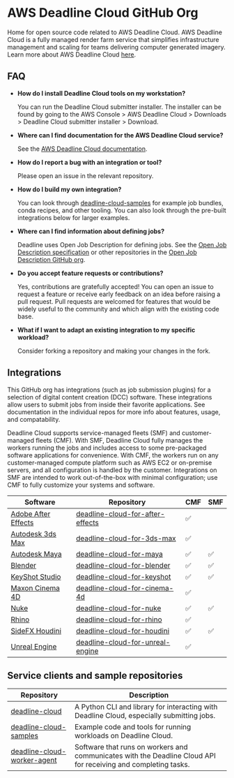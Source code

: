 # AWS Deadline Cloud GitHub Org

Home for open source code related to AWS Deadline Cloud. AWS Deadline Cloud is a fully managed render farm service that simplifies infrastructure management and scaling for teams delivering computer generated imagery. Learn more about AWS Deadline Cloud [here](https://aws.amazon.com/deadline-cloud/).

## FAQ

- **How do I install Deadline Cloud tools on my workstation?**

    You can run the Deadline Cloud submitter installer. The installer can be found by going to the AWS Console > AWS Deadline Cloud > Downloads > Deadline Cloud submitter installer > Download.

- **Where can I find documentation for the AWS Deadline Cloud service?**
    
    See the [AWS Deadline Cloud documentation](https://docs.aws.amazon.com/deadline-cloud/).

- **How do I report a bug with an integration or tool?**

    Please open an issue in the relevant repository.

-  **How do I build my own integration?**

    You can look through [deadline-cloud-samples](https://github.com/aws-deadline/deadline-cloud-samples) for example job bundles, conda recipes, and other tooling. You can also look through the pre-built integrations below for larger examples. 

- **Where can I find information about defining jobs?**

    
    Deadline uses Open Job Description for defining jobs. See the [Open Job Description specification](https://github.com/OpenJobDescription/openjd-specifications/) or other repositories in the [Open Job Description GitHub org](https://github.com/OpenJobDescription/).

- **Do you accept feature requests or contributions?**
    
    Yes, contributions are gratefully accepted! You can open an issue to request a feature or receive early feedback on an idea before raising a pull request. Pull requests are welcomed for features that would be widely useful to the community and which align with the existing code base.

- **What if I want to adapt an existing integration to my specific workload?**
    
    Consider forking a repository and making your changes in the fork.


## Integrations
This GitHub org has integrations (such as job submission plugins) for a selection of digital content creation (DCC) software. These integrations allow users to submit jobs from inside their favorite applications. See documentation in the individual repos for more info about features, usage, and compatability.

Deadline Cloud supports service-managed fleets (SMF) and customer-managed fleets (CMF). With SMF, Deadline Cloud fully manages the workers running the jobs and includes access to some pre-packaged software applications for convenience. With CMF, the workers run on any customer-managed compute platform such as AWS EC2 or on-premise servers, and all configuration is handled by the customer. Integrations on SMF are intended to work out-of-the-box with minimal configuration; use CMF to fully customize your systems and software.

| Software | Repository | CMF| SMF | 
| ---------- | - | - | - |
| [Adobe After Effects](https://www.adobe.com/products/aftereffects.html) | [deadline-cloud-for-after-effects](https://github.com/aws-deadline/deadline-cloud-for-after-effects) | ✅ |  |
| [Autodesk 3ds Max](https://www.autodesk.com/products/3ds-max/overview) | [deadline-cloud-for-3ds-max](https://github.com/aws-deadline/deadline-cloud-for-3ds-max) | ✅ |  |
| [Autodesk Maya](https://www.autodesk.com/products/maya/overview/) | [deadline-cloud-for-maya](https://github.com/aws-deadline/deadline-cloud-for-maya) | ✅ | ✅ |
| [Blender](https://www.blender.org/) | [deadline-cloud-for-blender](https://github.com/aws-deadline/deadline-cloud-for-blender) | ✅ | ✅ |
| [KeyShot Studio](https://www.keyshot.com/) | [deadline-cloud-for-keyshot](https://github.com/aws-deadline/deadline-cloud-for-keyshot) | ✅ | ✅ |
| [Maxon Cinema 4D](https://www.maxon.net/en/cinema-4d) | [deadline-cloud-for-cinema-4d](https://github.com/aws-deadline/deadline-cloud-for-cinema-4d) | ✅ |  |
| [Nuke](https://www.foundry.com/products/nuke-family/nuke) | [deadline-cloud-for-nuke](https://github.com/aws-deadline/deadline-cloud-for-nuke) | ✅ | ✅ |
| [Rhino](https://www.rhino3d.com/) | [deadline-cloud-for-rhino](https://github.com/aws-deadline/deadline-cloud-for-rhino) | ✅ |  |
| [SideFX Houdini](https://www.sidefx.com/) | [deadline-cloud-for-houdini](https://github.com/aws-deadline/deadline-cloud-for-houdini) | ✅ | ✅ |
| [Unreal Engine](https://www.unrealengine.com/) | [deadline-cloud-for-unreal-engine](https://github.com/aws-deadline/deadline-cloud-for-unreal-engine) | ✅ |  |

## Service clients and sample repositories

| Repository | Description |
| - | - |
| [deadline-cloud](https://github.com/aws-deadline/deadline-cloud) | A Python CLI and library for interacting with Deadline Cloud, especially submitting jobs. | 
| [deadline-cloud-samples](https://github.com/aws-deadline/deadline-cloud-samples) | Example code and tools for running workloads on Deadline Cloud. | 
| [deadline-cloud-worker-agent](https://github.com/aws-deadline/deadline-cloud-worker-agent) | Software that runs on workers and communicates with the Deadline Cloud API for receiving and completing tasks. | 
